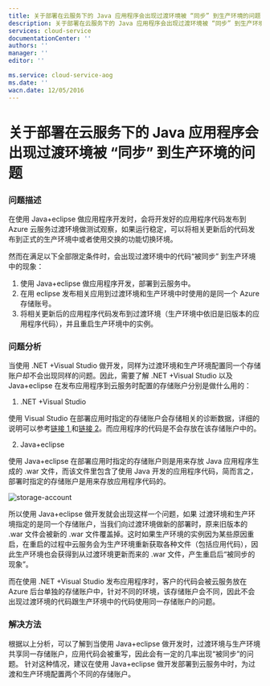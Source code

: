 ```yaml
---
title: 关于部署在云服务下的 Java 应用程序会出现过渡环境被 “同步” 到生产环境的问题
description: 关于部署在云服务下的 Java 应用程序会出现过渡环境被 “同步” 到生产环境的问题
services: cloud-service
documentationCenter: ''
authors: ''
manager: ''
editor: ''

ms.service: cloud-service-aog
ms.date: ''
wacn.date: 12/05/2016
---
```


# 关于部署在云服务下的 Java 应用程序会出现过渡环境被 “同步” 到生产环境的问题 #

### 问题描述 ###

在使用 Java+eclipse 做应用程序开发时，会将开发好的应用程序代码发布到 Azure 云服务过渡环境做测试观察，如果运行稳定，可以将相关更新后的代码发布到正式的生产环境中或者使用交换的功能切换环境。

然而在满足以下全部限定条件时，会出现过渡环境中的代码“被同步” 到生产环境中的现象：

1. 使用 Java+eclipse 做应用程序开发，部署到云服务中。
2. 在用 eclipse 发布相关应用到过渡环境和生产环境中时使用的是同一个 Azure 存储账号。
3. 将相关更新后的应用程序代码发布到过渡环境（生产环境中依旧是旧版本的应用程序代码），并且重启生产环境中的实例。

### 问题分析 ###

当使用 .NET +Visual Studio 做开发，同样为过渡环境和生产环境配置同一个存储账户却不会出现同样的问题。因此，需要了解 .NET +Visual Studio 以及 Java+eclipse 在发布应用程序到云服务时配置的存储账户分别是做什么用的：

1. .NET +Visual Studio

 使用 Visual Studio 在部署应用时指定的存储账户会存储相关的诊断数据，详细的说明可以参考[链接 1 ](./cloud-services/cloud-services-dotnet-diagnostics-storage.md)和[链接 2](./cloud-services/cloud-services-dotnet-diagnostics.md)。而应用程序的代码是不会存放在该存储账户中的。 

2. Java+eclipse

 使用 Java+eclipse 在部署应用时指定的存储账户则是用来存放 Java 应用程序生成的 .war 文件，而该文件里包含了使用 Java 开发的应用程序代码，简而言之，部署时指定的存储账户是用来存放应用程序代码的。

 ![storage-account](./media/aog-cloud-services-qa-java-deploy-environment-error/storage-account.jpg)

所以使用 Java+eclipse 做开发就会出现这样一个问题，如果 过渡环境和生产环境指定的是同一个存储账户，当我们向过渡环境做新的部署时，原来旧版本的 .war 文件会被新的 .war 文件覆盖掉。这时如果生产环境的实例因为某些原因重启，在重启的过程中云服务会为生产环境重新获取各种文件（包括应用代码），因此生产环境也会获得到从过渡环境更新而来的 .war 文件，产生重启后“被同步的现象”。

而在使用 .NET +Visual Studio 发布应用程序时，客户的代码会被云服务放在 Azure 后台单独的存储账户中，针对不同的环境，该存储账户会不同，因此不会出现过渡环境的代码跟生产环境中的代码使用同一存储账户的问题。

### 解决方法 ###

根据以上分析，可以了解到当使用 Java+eclipse 做开发时，过渡环境与生产环境共享同一存储账户，应用代码会被重写，因此会有一定的几率出现“被同步”的问题。
针对这种情况，建议在使用 Java+eclipse 做开发部署到云服务中时，为过渡和生产环境配置两个不同的存储账户。